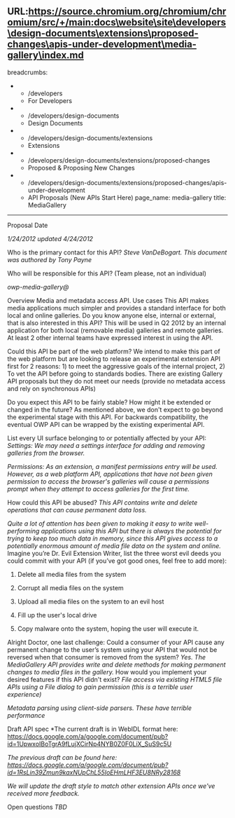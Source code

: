 URL:https://source.chromium.org/chromium/chromium/src/+/main:docs\website\site\developers\design-documents\extensions\proposed-changes\apis-under-development\media-gallery\index.md
---
breadcrumbs:
- - /developers
  - For Developers
- - /developers/design-documents
  - Design Documents
- - /developers/design-documents/extensions
  - Extensions
- - /developers/design-documents/extensions/proposed-changes
  - Proposed & Proposing New Changes
- - /developers/design-documents/extensions/proposed-changes/apis-under-development
  - API Proposals (New APIs Start Here)
page_name: media-gallery
title: MediaGallery
---

Proposal Date

*1/24/2012 updated 4/24/2012*

Who is the primary contact for this API?
*Steve VanDeBogart. This document was authored by Tony Payne*

Who will be responsible for this API? (Team please, not an individual)

*owp-media-gallery@*

Overview
Media and metadata access API.
Use cases
This API makes media applications much simpler and provides a standard interface
for both local and online galleries.
Do you know anyone else, internal or external, that is also interested in this
API?
This will be used in Q2 2012 by an internal application for both local
(removable media) galleries and remote galleries. At least 2 other internal
teams have expressed interest in using the API.

Could this API be part of the web platform?
We intend to make this part of the web platform but are looking to release an
experimental extension API first for 2 reasons: 1) to meet the aggressive goals
of the internal project, 2) To vet the API before going to standards bodies.
There are existing Gallery API proposals but they do not meet our needs (provide
no metadata access and rely on synchronous APIs)

Do you expect this API to be fairly stable? How might it be extended or changed
in the future?
As mentioned above, we don't expect to go beyond the experimental stage with
this API. For backwards compatibility, the eventual OWP API can be wrapped by
the existing experimental API.

List every UI surface belonging to or potentially affected by your API:
*Settings: We may need a settings interface for adding and removing galleries
from the browser.*

*Permissions: As an extension, a manifest permissions entry will be used.
However, as a web platform API, applications that have not been given permission
to access the browser's galleries will cause a permissions prompt when they
attempt to access galleries for the first time.*

How could this API be abused?
*This API contains write and delete operations that can cause permanent data
loss.*

*Quite a lot of attention has been given to making it easy to write well-performing applications using this API but there is always the potential for trying to keep too much data in memory, since this API gives access to a potentially enormous amount of media file data on the system and online.*
Imagine you’re Dr. Evil Extension Writer, list the three worst evil deeds you
could commit with your API (if you’ve got good ones, feel free to add more):
1) Delete all media files from the system
2) Corrupt all media files on the system
3) Upload all media files on the system to an evil host

4) Fill up the user's local drive

5) Copy malware onto the system, hoping the user will execute it.

Alright Doctor, one last challenge:
Could a consumer of your API cause any permanent change to the user’s system
using your API that would not be reversed when that consumer is removed from the
system?
*Yes. The MediaGallery API provides write and delete methods for making permanent changes to media files in the gallery.*
How would you implement your desired features if this API didn't exist?
*File access via existing HTML5 file APIs using a File dialog to gain permission
(this is a terrible user experience)*

*Metadata parsing using client-side parsers. These have terrible performance*

Draft API spec
*The current draft is in WebIDL format here:
<https://docs.google.com/a/google.com/document/pub?id=1UpwxoIBoTgrA9fLujXCirNp4NYB0Z0F0LiX_SuS9c5U>

*The previous draft can be found here:
<https://docs.google.com/a/google.com/document/pub?id=1RsLin39Zmun9kaxNUpChL55IoEHmLHF3EU8NRy28168>*

*We will update the draft style to match other extension APIs once we've
received more feedback.*

Open questions
*TBD*
